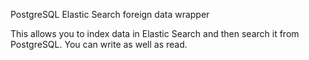 PostgreSQL Elastic Search foreign data wrapper

This allows you to index data in Elastic Search and then search it from PostgreSQL. You can write as well as read.